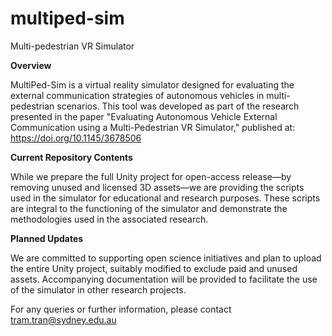 # multiped-sim

Multi-pedestrian VR Simulator

**Overview**

MultiPed-Sim is a virtual reality simulator designed for evaluating the external communication strategies of autonomous vehicles in multi-pedestrian scenarios. This tool was developed as part of the research presented in the paper "Evaluating Autonomous Vehicle External Communication using a Multi-Pedestrian VR Simulator," published at: https://doi.org/10.1145/3678506

**Current Repository Contents**

While we prepare the full Unity project for open-access release—by removing unused and licensed 3D assets—we are providing the scripts used in the simulator for educational and research purposes. These scripts are integral to the functioning of the simulator and demonstrate the methodologies used in the associated research.

**Planned Updates**

We are committed to supporting open science initiatives and plan to upload the entire Unity project, suitably modified to exclude paid and unused assets. Accompanying documentation will be provided to facilitate the use of the simulator in other research projects.

For any queries or further information, please contact tram.tran@sydney.edu.au
